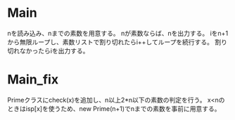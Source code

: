 # Main
nを読み込み、nまでの素数を用意する。
nが素数ならば、nを出力する。
iをn+1から無限ループし、素数リストで割り切れたらi++してループを続行する。
割り切れなかったらiを出力する。

# Main\_fix
Primeクラスにcheck(x)を追加し、n以上2\*n以下の素数の判定を行う。
x<nのときはisp[x]を使うため、new Prime(n+1)でnまでの素数を事前に用意する。

